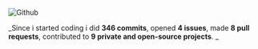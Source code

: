 ![Github](https://github.com/slowayy/slowayy/assets/85556196/d25e9cc5-8dd3-4261-bbe3-54cb4946d7cd)


<!--
<div align="center">
<br><p align="centre"></p>  
<p align="center"><img align="center" src="https://komarev.com/ghpvc/?username=oxzh&style=for-the-badge&color=blueviolet" /></p> 
<br>
</div>
-->
_Since i started coding i did **346 commits**, opened **4 issues**, made **8 pull requests**, contributed to **9 private and open-source projects**.
_
